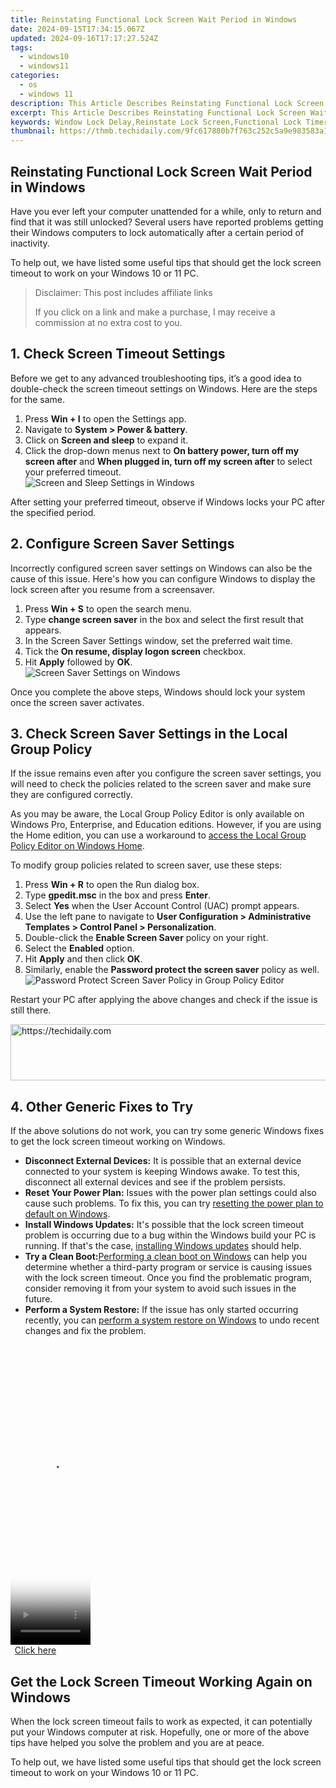 ```yaml
---
title: Reinstating Functional Lock Screen Wait Period in Windows
date: 2024-09-15T17:34:15.067Z
updated: 2024-09-16T17:17:27.524Z
tags:
  - windows10
  - windows11
categories:
  - os
  - windows 11
description: This Article Describes Reinstating Functional Lock Screen Wait Period in Windows
excerpt: This Article Describes Reinstating Functional Lock Screen Wait Period in Windows
keywords: Window Lock Delay,Reinstate Lock Screen,Functional Lock Timer,Screen Wait Redesign,Windows Security Hold,Lock Screen Pause,Windows Timeout Fix
thumbnail: https://thmb.techidaily.com/9fc617880b7f763c252c5a9e983583a15e0501d81b43be135b81d00ad4f84b19.png
---
```


## Reinstating Functional Lock Screen Wait Period in Windows

 Have you ever left your computer unattended for a while, only to return and find that it was still unlocked? Several users have reported problems getting their Windows computers to lock automatically after a certain period of inactivity.

 To help out, we have listed some useful tips that should get the lock screen timeout to work on your Windows 10 or 11 PC.

>  Disclaimer: This post includes affiliate links
>
>  If you click on a link and make a purchase, I may receive a commission at no extra cost to you.
>

## 1\. Check Screen Timeout Settings

 Before we get to any advanced troubleshooting tips, it’s a good idea to double-check the screen timeout settings on Windows. Here are the steps for the same.

1. Press **Win + I** to open the Settings app.
2. Navigate to **System > Power & battery**.
3. Click on **Screen and sleep** to expand it.
4. Click the drop-down menus next to **On battery power, turn off my screen after** and **When plugged in, turn off my screen after** to select your preferred timeout.  
![Screen and Sleep Settings in Windows](https://static1.makeuseofimages.com/wordpress/wp-content/uploads/2023/09/screen-and-sleep-settings-in-windows.jpg)

 After setting your preferred timeout, observe if Windows locks your PC after the specified period.

## 2\. Configure Screen Saver Settings

 Incorrectly configured screen saver settings on Windows can also be the cause of this issue. Here's how you can configure Windows to display the lock screen after you resume from a screensaver.

1. Press **Win + S** to open the search menu.
2. Type **change screen saver** in the box and select the first result that appears.
3. In the Screen Saver Settings window, set the preferred wait time.
4. Tick the **On resume, display logon screen** checkbox.
5. Hit **Apply** followed by **OK**.  
![Screen Saver Settings on Windows](https://static1.makeuseofimages.com/wordpress/wp-content/uploads/2023/09/screen-saver-settings-on-windows.jpg)

 Once you complete the above steps, Windows should lock your system once the screen saver activates.

## 3\. Check Screen Saver Settings in the Local Group Policy

 If the issue remains even after you configure the screen saver settings, you will need to check the policies related to the screen saver and make sure they are configured correctly.

 As you may be aware, the Local Group Policy Editor is only available on Windows Pro, Enterprise, and Education editions. However, if you are using the Home edition, you can use a workaround to [access the Local Group Policy Editor on Windows Home](https://www.makeuseof.com/tag/access-group-policy-editor-even-windows-home-settings-try/).

 To modify group policies related to screen saver, use these steps:

1. Press **Win + R** to open the Run dialog box.
2. Type **gpedit.msc** in the box and press **Enter**.
3. Select **Yes** when the User Account Control (UAC) prompt appears.
4. Use the left pane to navigate to **User Configuration > Administrative Templates > Control Panel > Personalization**.
5. Double-click the **Enable Screen Saver** policy on your right.
6. Select the **Enabled** option.
7. Hit **Apply** and then click **OK**.
8. Similarly, enable the **Password protect the screen saver** policy as well.  
![Password Protect Screen Saver Policy in Group Policy Editor](https://static1.makeuseofimages.com/wordpress/wp-content/uploads/2023/09/password-protect-screen-saver-policy-in-group-policy-editor.jpg)

 Restart your PC after applying the above changes and check if the issue is still there.

<!-- affiliate ads begin -->
<a href="https://aligracehair.sjv.io/c/5597632/2115937/19272" target="_top" id="2115937">
  <img src="//a.impactradius-go.com/display-ad/19272-2115937" border="0" alt="https://techidaily.com" width="728" height="90"/>
</a>
<img height="0" width="0" src="https://aligracehair.sjv.io/i/5597632/2115937/19272" style="position:absolute;visibility:hidden;" border="0" />
<!-- affiliate ads end -->

## 4\. Other Generic Fixes to Try

 If the above solutions do not work, you can try some generic Windows fixes to get the lock screen timeout working on Windows.

* **Disconnect External Devices:** It is possible that an external device connected to your system is keeping Windows awake. To test this, disconnect all external devices and see if the problem persists.
* **Reset Your Power Plan:** Issues with the power plan settings could also cause such problems. To fix this, you can try [resetting the power plan to default on Windows](https://www.makeuseof.com/reset-power-plans-to-default-in-windows/).
* **Install Windows Updates:** It's possible that the lock screen timeout problem is occurring due to a bug within the Windows build your PC is running. If that's the case, [installing Windows updates](https://www.makeuseof.com/update-windows-manually/) should help.
* **Try a Clean Boot:**[Performing a clean boot on Windows](https://www.makeuseof.com/how-perform-clean-boot-windows-10/) can help you determine whether a third-party program or service is causing issues with the lock screen timeout. Once you find the problematic program, consider removing it from your system to avoid such issues in the future.
* **Perform a System Restore:** If the issue has only started occurring recently, you can [perform a system restore on Windows](https://www.makeuseof.com/use-system-restore-windows/) to undo recent changes and fix the problem.

<!-- affiliate ads begin -->
<span id="1976998">
					<video width="128" height="480" style="cursor:pointer"
           poster="//a.impactradius-go.com/display-clicktoplayimage/1976998.png"
           onclick="if(!this.playClicked){this.play();this.setAttribute('controls',true);this.playClicked=true;}">
	   <source src="//a.impactradius-go.com/display-ad/22993-1976998">
	   <img src="//a.impactradius-go.com/display-clicktoplayimage/1976998.png" style="border: none; height: 100%; width: 100%; object-fit: contain">
	</video>
	<div style="width:80px;text-align:center"><a href="javascript:window.open(decodeURIComponent('https%3A%2F%2Fhomestyler.sjv.io%2Fc%2F5597632%2F1976998%2F22993'), '_blank');void(0);">Click here</a></div>
</span>
<img height="0" width="0" src="https://imp.pxf.io/i/5597632/1976998/22993" style="position:absolute;visibility:hidden;" border="0" />
<!-- affiliate ads end -->

## Get the Lock Screen Timeout Working Again on Windows

 When the lock screen timeout fails to work as expected, it can potentially put your Windows computer at risk. Hopefully, one or more of the above tips have helped you solve the problem and you are at peace.

 To help out, we have listed some useful tips that should get the lock screen timeout to work on your Windows 10 or 11 PC.

<ins class="adsbygoogle"
      style="display:block"
      data-ad-client="ca-pub-7571918770474297"
      data-ad-slot="8358498916"
      data-ad-format="auto"
      data-full-width-responsive="true"></ins>
    



